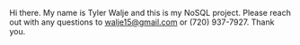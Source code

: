 Hi there. My name is Tyler Walje and this is my NoSQL project. Please reach out with any questions to walje15@gmail.com or (720) 937-7927.
Thank you.
